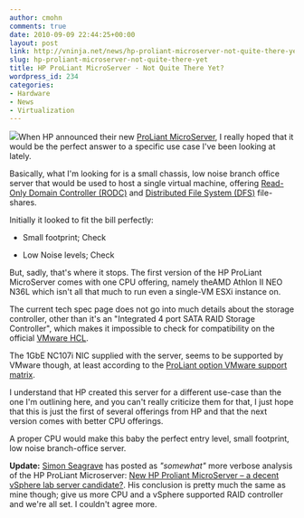 ```yaml
---
author: cmohn
comments: true
date: 2010-09-09 22:44:25+00:00
layout: post
link: http://vninja.net/news/hp-proliant-microserver-not-quite-there-yet/
slug: hp-proliant-microserver-not-quite-there-yet
title: HP ProLiant MicroServer - Not Quite There Yet?
wordpress_id: 234
categories:
- Hardware
- News
- Virtualization
---
```


![](/images/logos/hp.png)When HP announced their new [ProLiant MicroServer](http://h10010.www1.hp.com/wwpc/us/en/sm/WF05a/15351-15351-4237916-4237918-4237917-4248009.html), I really hoped that it would be the perfect answer to a specific use case I've been looking at lately.

Basically, what I'm looking for is a small chassis, low noise branch office server that would be used to host a single virtual machine, offering [Read-Only Domain Controller (RODC)](http://technet.microsoft.com/en-us/library/cc732801%28WS.10%29.aspx) and [Distributed File System (DFS)](http://en.wikipedia.org/wiki/Distributed_File_System_%28Microsoft%29) file-shares.

Initially it looked to fit the bill perfectly: 


  * Small footprint; Check


  * Low Noise levels; Check



But, sadly, that's where it stops. The first version of the HP ProLiant MicroServer comes with one CPU offering, namely theAMD Athlon II NEO N36L which isn't all that much to run even a single-VM ESXi instance on. 

The current tech spec page does not go into much details about the storage controller, other than it's an "Integrated 4 port SATA RAID Storage Controller", which makes it impossible to check for compatibility on the official [VMware HCL](http://www.vmware.com/resources/compatibility/search.php).

The 1GbE NC107i NIC supplied with the server, seems to be supported by VMware though, at least according to the [ProLiant option VMware support matrix](http://h20338.www2.hp.com/enterprise/cache/525605-0-0-0-121.html).

I understand that HP created this server for a different use-case than the one I'm outlining here, and you can't really criticize them for that, I just hope that this is just the first of several offerings from HP and that the next version comes with better CPU offerings. 

A proper CPU would make this baby the perfect entry level, small footprint, low noise branch-office server.

**Update:** [Simon Seagrave](http://twitter.com/kiwi_si) has posted as _"somewhat"_ more verbose analysis of the HP ProLiant Microserver: [New HP Proliant MicroServer – a decent vSphere lab server candidate?](http://www.techhead.co.uk/new-hp-proliant-microserver-a-decent-vsphere-lab-server-candidate). His conclusion is pretty much the same as mine though; give us more CPU and a vSphere supported RAID controller and we're all set. I couldn't agree more.



